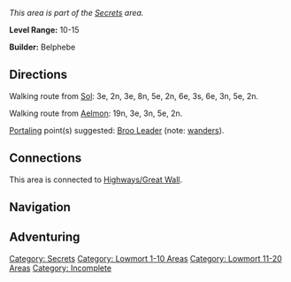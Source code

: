*This area is part of the [Secrets](:Category:_Secrets "wikilink")
area.*

**Level Range:** 10-15

**Builder:** Belphebe

## Directions

Walking route from [Sol](Sol "wikilink"): 3e, 2n, 3e, 8n, 5e, 2n, 6e,
3s, 6e, 3n, 5e, 2n.

Walking route from [Aelmon](Aelmon "wikilink"): 19n, 3e, 3n, 5e, 2n.

[Portaling](Portal "wikilink") point(s) suggested: [Broo
Leader](Repugnant_Broo_Leader "wikilink") (note:
[wanders](Wandering_Mobs "wikilink")).

## Connections

This area is connected to [Highways/Great
Wall](:Category:_Highways/Great_Wall "wikilink").

## Navigation

## Adventuring

[Category: Secrets](Category:_Secrets "wikilink") [Category: Lowmort
1-10 Areas](Category:_Lowmort_1-10_Areas "wikilink") [Category: Lowmort
11-20 Areas](Category:_Lowmort_11-20_Areas "wikilink") [Category:
Incomplete](Category:_Incomplete "wikilink")
